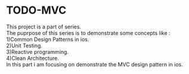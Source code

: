# TODO-MVC
This project is a part of series.<br />
The puprpose of this series is to demonstrate some concepts like :<br />
1)Common Design Patterns in ios.<br />
2)Unit Testing.<br />
3)Reactive programming.<br />
4)Clean Architecture.<br />
In this part i am focusing on demonstrate the MVC design pattern in ios.<br />

